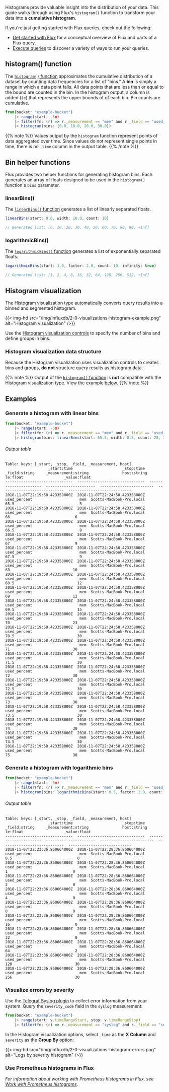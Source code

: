 
Histograms provide valuable insight into the distribution of your data.
This guide walks through using Flux's `histogram()` function to transform your data into a **cumulative histogram**.

If you're just getting started with Flux queries, check out the following:

- [Get started with Flux](/flux/v0/get-started/) for a conceptual overview of Flux and parts of a Flux query.
- [Execute queries](/influxdb/version/query-data/execute-queries/) to discover a variety of ways to run your queries.

## histogram() function

The [`histogram()` function](/flux/v0/stdlib/universe/histogram) approximates the
cumulative distribution of a dataset by counting data frequencies for a list of "bins."
A **bin** is simply a range in which a data point falls.
All data points that are less than or equal to the bound are counted in the bin.
In the histogram output, a column is added (`le`) that represents the upper bounds of of each bin.
Bin counts are cumulative.

```js
from(bucket: "example-bucket")
    |> range(start: -5m)
    |> filter(fn: (r) => r._measurement == "mem" and r._field == "used_percent")
    |> histogram(bins: [0.0, 10.0, 20.0, 30.0])
```

{{% note %}}
Values output by the `histogram` function represent points of data aggregated over time.
Since values do not represent single points in time, there is no `_time` column in the output table.
{{% /note %}}

## Bin helper functions
Flux provides two helper functions for generating histogram bins.
Each generates an array of floats designed to be used in the `histogram()` function's `bins` parameter.

### linearBins()
The [`linearBins()` function](/flux/v0/stdlib/universe/linearbins) generates a list of linearly separated floats.

```js
linearBins(start: 0.0, width: 10.0, count: 10)

// Generated list: [0, 10, 20, 30, 40, 50, 60, 70, 80, 90, +Inf]
```

### logarithmicBins()
The [`logarithmicBins()` function](/flux/v0/stdlib/universe/logarithmicbins) generates a list of exponentially separated floats.

```js
logarithmicBins(start: 1.0, factor: 2.0, count: 10, infinity: true)

// Generated list: [1, 2, 4, 8, 16, 32, 64, 128, 256, 512, +Inf]
```

## Histogram visualization
The [Histogram visualization type](/influxdb/version/visualize-data/visualization-types/histogram/)
automatically converts query results into a binned and segmented histogram.

{{< img-hd src="/img/influxdb/2-0-visualizations-histogram-example.png" alt="Histogram visualization" />}}

Use the [Histogram visualization controls](/influxdb/version/visualize-data/visualization-types/histogram/#histogram-controls)
to specify the number of bins and define groups in bins.

### Histogram visualization data structure
Because the Histogram visualization uses visualization controls to creates bins and groups,
**do not** structure query results as histogram data.

{{% note %}}
Output of the [`histogram()` function](#histogram-function) is **not** compatible
with the Histogram visualization type.
View the example [below](#visualize-errors-by-severity).
{{% /note %}}

## Examples

### Generate a histogram with linear bins
```js
from(bucket: "example-bucket")
    |> range(start: -5m)
    |> filter(fn: (r) => r._measurement == "mem" and r._field == "used_percent")
    |> histogram(bins: linearBins(start: 65.5, width: 0.5, count: 20, infinity: false))
```

###### Output table
```
Table: keys: [_start, _stop, _field, _measurement, host]
                   _start:time                      _stop:time           _field:string     _measurement:string               host:string                      le:float                  _value:float
------------------------------  ------------------------------  ----------------------  ----------------------  ------------------------  ----------------------------  ----------------------------
2018-11-07T22:19:58.423358000Z  2018-11-07T22:24:58.423358000Z            used_percent                     mem  Scotts-MacBook-Pro.local                          65.5                             5
2018-11-07T22:19:58.423358000Z  2018-11-07T22:24:58.423358000Z            used_percent                     mem  Scotts-MacBook-Pro.local                            66                             6
2018-11-07T22:19:58.423358000Z  2018-11-07T22:24:58.423358000Z            used_percent                     mem  Scotts-MacBook-Pro.local                          66.5                             8
2018-11-07T22:19:58.423358000Z  2018-11-07T22:24:58.423358000Z            used_percent                     mem  Scotts-MacBook-Pro.local                            67                             9
2018-11-07T22:19:58.423358000Z  2018-11-07T22:24:58.423358000Z            used_percent                     mem  Scotts-MacBook-Pro.local                          67.5                             9
2018-11-07T22:19:58.423358000Z  2018-11-07T22:24:58.423358000Z            used_percent                     mem  Scotts-MacBook-Pro.local                            68                            10
2018-11-07T22:19:58.423358000Z  2018-11-07T22:24:58.423358000Z            used_percent                     mem  Scotts-MacBook-Pro.local                          68.5                            12
2018-11-07T22:19:58.423358000Z  2018-11-07T22:24:58.423358000Z            used_percent                     mem  Scotts-MacBook-Pro.local                            69                            12
2018-11-07T22:19:58.423358000Z  2018-11-07T22:24:58.423358000Z            used_percent                     mem  Scotts-MacBook-Pro.local                          69.5                            15
2018-11-07T22:19:58.423358000Z  2018-11-07T22:24:58.423358000Z            used_percent                     mem  Scotts-MacBook-Pro.local                            70                            23
2018-11-07T22:19:58.423358000Z  2018-11-07T22:24:58.423358000Z            used_percent                     mem  Scotts-MacBook-Pro.local                          70.5                            30
2018-11-07T22:19:58.423358000Z  2018-11-07T22:24:58.423358000Z            used_percent                     mem  Scotts-MacBook-Pro.local                            71                            30
2018-11-07T22:19:58.423358000Z  2018-11-07T22:24:58.423358000Z            used_percent                     mem  Scotts-MacBook-Pro.local                          71.5                            30
2018-11-07T22:19:58.423358000Z  2018-11-07T22:24:58.423358000Z            used_percent                     mem  Scotts-MacBook-Pro.local                            72                            30
2018-11-07T22:19:58.423358000Z  2018-11-07T22:24:58.423358000Z            used_percent                     mem  Scotts-MacBook-Pro.local                          72.5                            30
2018-11-07T22:19:58.423358000Z  2018-11-07T22:24:58.423358000Z            used_percent                     mem  Scotts-MacBook-Pro.local                            73                            30
2018-11-07T22:19:58.423358000Z  2018-11-07T22:24:58.423358000Z            used_percent                     mem  Scotts-MacBook-Pro.local                          73.5                            30
2018-11-07T22:19:58.423358000Z  2018-11-07T22:24:58.423358000Z            used_percent                     mem  Scotts-MacBook-Pro.local                            74                            30
2018-11-07T22:19:58.423358000Z  2018-11-07T22:24:58.423358000Z            used_percent                     mem  Scotts-MacBook-Pro.local                          74.5                            30
2018-11-07T22:19:58.423358000Z  2018-11-07T22:24:58.423358000Z            used_percent                     mem  Scotts-MacBook-Pro.local                            75                            30
```

### Generate a histogram with logarithmic bins
```js
from(bucket: "example-bucket")
    |> range(start: -5m)
    |> filter(fn: (r) => r._measurement == "mem" and r._field == "used_percent")
    |> histogram(bins: logarithmicBins(start: 0.5, factor: 2.0, count: 10, infinity: false))
```

###### Output table
```
Table: keys: [_start, _stop, _field, _measurement, host]
                   _start:time                      _stop:time           _field:string     _measurement:string               host:string                      le:float                  _value:float
------------------------------  ------------------------------  ----------------------  ----------------------  ------------------------  ----------------------------  ----------------------------
2018-11-07T22:23:36.860664000Z  2018-11-07T22:28:36.860664000Z            used_percent                     mem  Scotts-MacBook-Pro.local                           0.5                             0
2018-11-07T22:23:36.860664000Z  2018-11-07T22:28:36.860664000Z            used_percent                     mem  Scotts-MacBook-Pro.local                             1                             0
2018-11-07T22:23:36.860664000Z  2018-11-07T22:28:36.860664000Z            used_percent                     mem  Scotts-MacBook-Pro.local                             2                             0
2018-11-07T22:23:36.860664000Z  2018-11-07T22:28:36.860664000Z            used_percent                     mem  Scotts-MacBook-Pro.local                             4                             0
2018-11-07T22:23:36.860664000Z  2018-11-07T22:28:36.860664000Z            used_percent                     mem  Scotts-MacBook-Pro.local                             8                             0
2018-11-07T22:23:36.860664000Z  2018-11-07T22:28:36.860664000Z            used_percent                     mem  Scotts-MacBook-Pro.local                            16                             0
2018-11-07T22:23:36.860664000Z  2018-11-07T22:28:36.860664000Z            used_percent                     mem  Scotts-MacBook-Pro.local                            32                             0
2018-11-07T22:23:36.860664000Z  2018-11-07T22:28:36.860664000Z            used_percent                     mem  Scotts-MacBook-Pro.local                            64                             2
2018-11-07T22:23:36.860664000Z  2018-11-07T22:28:36.860664000Z            used_percent                     mem  Scotts-MacBook-Pro.local                           128                            30
2018-11-07T22:23:36.860664000Z  2018-11-07T22:28:36.860664000Z            used_percent                     mem  Scotts-MacBook-Pro.local                           256                            30
```

### Visualize errors by severity
Use the [Telegraf Syslog plugin](https://github.com/influxdata/telegraf/tree/master/plugins/inputs/syslog)
to collect error information from your system.
Query the `severity_code` field in the `syslog` measurement:

```js
from(bucket: "example-bucket")
    |> range(start: v.timeRangeStart, stop: v.timeRangeStop)
    |> filter(fn: (r) => r._measurement == "syslog" and r._field == "severity_code")
```

In the Histogram visualization options, select `_time` as the **X Column**
and `severity` as the **Group By** option:

{{< img-hd src="/img/influxdb/2-0-visualizations-histogram-errors.png" alt="Logs by severity histogram" />}}

### Use Prometheus histograms in Flux

_For information about working with Prometheus histograms in Flux, see
[Work with Prometheus histograms](/flux/v0/prometheus/metric-types/histogram/)._